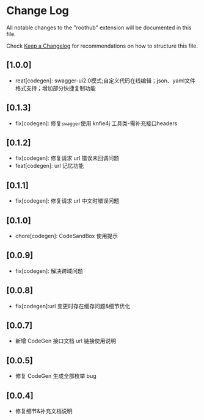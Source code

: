 
# Change Log

All notable changes to the "roothub" extension will be documented in this file.

Check [Keep a Changelog](http://keepachangelog.com/) for recommendations on how to structure this file.

## [1.0.0]

- reat[codegen]: swagger-ui2.0模式;自定义代码在线编辑；json、yaml文件格式支持；增加部分快捷复制功能

## [0.1.3]

- fix[codegen]: 修复`swagger`使用 knfie4j 工具类-需补充接口headers

## [0.1.2]

- fix[codegen]: 修复请求 url 错误未回调问题
- feat[codegen]: url 记忆功能

## [0.1.1]

- fix[codegen]: 修复请求 url 中文时错误问题

## [0.1.0]

- chore[codegen]: CodeSandBox 使用提示

## [0.0.9]

- fix[codegen]: 解决跨域问题

## [0.0.8]

- fix[codegen]:url 变更时存在缓存问题&细节优化

## [0.0.7]

- 新增 CodeGen 接口文档 url 链接使用说明

## [0.0.5]

- 修复 CodeGen 生成全部枚举 bug

## [0.0.4]

- 修复细节&补充文档说明
